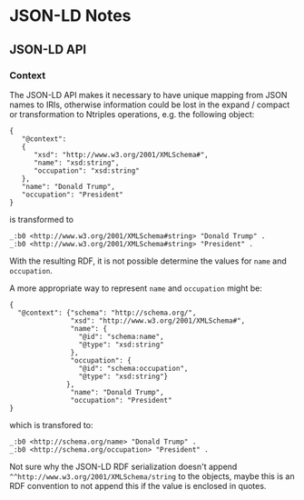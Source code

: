 # JSON-LD Notes

## JSON-LD API

### Context

The JSON-LD API makes it necessary to have unique mapping from JSON names to 
IRIs, otherwise information could be lost in the expand / compact or
transformation to Ntriples operations, e.g. the following object:

```
{
   "@context":
   {
      "xsd": "http://www.w3.org/2001/XMLSchema#",
      "name": "xsd:string",
      "occupation": "xsd:string"
   },
   "name": "Donald Trump",
   "occupation": "President"
}
```
is transformed to
```
_:b0 <http://www.w3.org/2001/XMLSchema#string> "Donald Trump" .
_:b0 <http://www.w3.org/2001/XMLSchema#string> "President" .
```

With the resulting RDF, it is not possible determine the values for
`name` and `occupation`.

A more appropriate way to represent `name` and `occupation` might be:

```
{    
  "@context": {"schema": "http://schema.org/",
               "xsd": "http://www.w3.org/2001/XMLSchema#",
               "name": {
                 "@id": "schema:name",
                 "@type": "xsd:string"
               },
               "occupation": {
                 "@id": "schema:occupation",
                 "@type": "xsd:string"}
              },
               "name": "Donald Trump",
               "occupation": "President"
}

```

which is transfored to:

```
_:b0 <http://schema.org/name> "Donald Trump" .
_:b0 <http://schema.org/occupation> "President" .
```

Not sure why the JSON-LD RDF serialization doesn't append `^^http://www.w3.org/2001/XMLSchema/string`
to the objects, maybe this is an RDF convention to not append this if the value is enclosed
in quotes.


